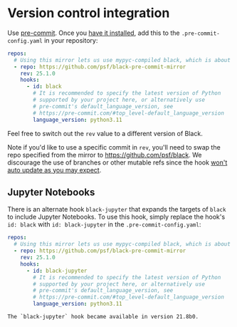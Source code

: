 # Version control integration

Use [pre-commit](https://pre-commit.com/). Once you
[have it installed](https://pre-commit.com/#install), add this to the
`.pre-commit-config.yaml` in your repository:

```yaml
repos:
  # Using this mirror lets us use mypyc-compiled black, which is about 2x faster
  - repo: https://github.com/psf/black-pre-commit-mirror
    rev: 25.1.0
    hooks:
      - id: black
        # It is recommended to specify the latest version of Python
        # supported by your project here, or alternatively use
        # pre-commit's default_language_version, see
        # https://pre-commit.com/#top_level-default_language_version
        language_version: python3.11
```

Feel free to switch out the `rev` value to a different version of Black.

Note if you'd like to use a specific commit in `rev`, you'll need to swap the repo
specified from the mirror to https://github.com/psf/black. We discourage the use of
branches or other mutable refs since the hook [won't auto update as you may
expect][pre-commit-mutable-rev].

## Jupyter Notebooks

There is an alternate hook `black-jupyter` that expands the targets of `black` to
include Jupyter Notebooks. To use this hook, simply replace the hook's `id: black` with
`id: black-jupyter` in the `.pre-commit-config.yaml`:

```yaml
repos:
  # Using this mirror lets us use mypyc-compiled black, which is about 2x faster
  - repo: https://github.com/psf/black-pre-commit-mirror
    rev: 25.1.0
    hooks:
      - id: black-jupyter
        # It is recommended to specify the latest version of Python
        # supported by your project here, or alternatively use
        # pre-commit's default_language_version, see
        # https://pre-commit.com/#top_level-default_language_version
        language_version: python3.11
```

```{note}
The `black-jupyter` hook became available in version 21.8b0.
```

[pre-commit-mutable-rev]:
  https://pre-commit.com/#using-the-latest-version-for-a-repository
        